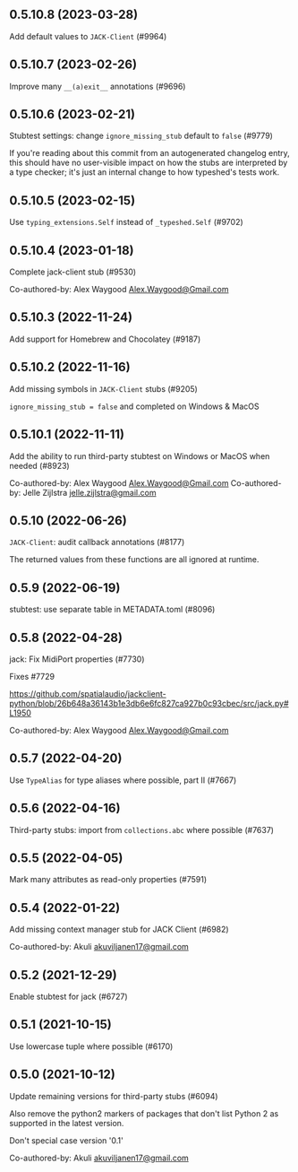 ## 0.5.10.8 (2023-03-28)

Add default values to `JACK-Client` (#9964)

## 0.5.10.7 (2023-02-26)

Improve many `__(a)exit__` annotations (#9696)

## 0.5.10.6 (2023-02-21)

Stubtest settings: change `ignore_missing_stub` default to `false` (#9779)

If you're reading about this commit from an autogenerated changelog entry, this should have no user-visible impact on how the stubs are interpreted by a type checker; it's just an internal change to how typeshed's tests work.

## 0.5.10.5 (2023-02-15)

Use `typing_extensions.Self` instead of `_typeshed.Self` (#9702)

## 0.5.10.4 (2023-01-18)

Complete jack-client stub (#9530)

Co-authored-by: Alex Waygood <Alex.Waygood@Gmail.com>

## 0.5.10.3 (2022-11-24)

Add support for Homebrew and Chocolatey (#9187)

## 0.5.10.2 (2022-11-16)

Add missing symbols in `JACK-Client` stubs (#9205)

`ignore_missing_stub = false` and completed on Windows & MacOS

## 0.5.10.1 (2022-11-11)

Add the ability to run third-party stubtest on Windows or MacOS when needed (#8923)

Co-authored-by: Alex Waygood <Alex.Waygood@Gmail.com>
Co-authored-by: Jelle Zijlstra <jelle.zijlstra@gmail.com>

## 0.5.10 (2022-06-26)

`JACK-Client`: audit callback annotations (#8177)

The returned values from these functions are all ignored at runtime.

## 0.5.9 (2022-06-19)

stubtest: use separate table in METADATA.toml (#8096)

## 0.5.8 (2022-04-28)

jack: Fix MidiPort properties (#7730)

Fixes #7729

https://github.com/spatialaudio/jackclient-python/blob/26b648a36143b1e3db6e6fc827ca927b0c93cbec/src/jack.py#L1950

Co-authored-by: Alex Waygood <Alex.Waygood@Gmail.com>

## 0.5.7 (2022-04-20)

Use `TypeAlias` for type aliases where possible, part II (#7667)

## 0.5.6 (2022-04-16)

Third-party stubs: import from `collections.abc` where possible (#7637)

## 0.5.5 (2022-04-05)

Mark many attributes as read-only properties (#7591)

## 0.5.4 (2022-01-22)

Add missing context manager stub for JACK Client (#6982)

Co-authored-by: Akuli <akuviljanen17@gmail.com>

## 0.5.2 (2021-12-29)

Enable stubtest for jack (#6727)

## 0.5.1 (2021-10-15)

Use lowercase tuple where possible (#6170)

## 0.5.0 (2021-10-12)

Update remaining versions for third-party stubs (#6094)

Also remove the python2 markers of packages that don't list Python 2
as supported in the latest version.

Don't special case version '0.1'

Co-authored-by: Akuli <akuviljanen17@gmail.com>

